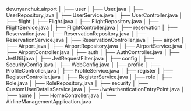 dev.nyanchuk.airport
│
├── user
│   ├── User.java
│   ├── UserRepository.java
│   ├── UserService.java
│   ├── UserController.java
│
├── flight
│   ├── Flight.java
│   ├── FlightRepository.java
│   ├── FlightService.java
│   ├── FlightController.java
│
├── reservation
│   ├── Reservation.java
│   ├── ReservationRepository.java
│   ├── ReservationService.java
│   ├── ReservationController.java
│
├── airport
│   ├── Airport.java
│   ├── AirportRepository.java
│   ├── AirportService.java
│   ├── AirportController.java
│
├── auth
│   ├── AuthController.java
│   ├── JwtUtil.java
│   ├── JwtRequestFilter.java
│
├── config
│   ├── SecurityConfig.java
│   ├── WebConfig.java
│
├── profile
│   ├── ProfileController.java
│   ├── ProfileService.java
│
├── register
│   ├── RegisterController.java
│   ├── RegisterService.java
│
├── role
│   ├── Role.java
│   ├── RoleRepository.java
│
├── security
│   ├── CustomUserDetailsService.java
│   ├── JwtAuthenticationEntryPoint.java
│
├── home
│   ├── HomeController.java
│
└── AirlineManagementApplication.java